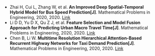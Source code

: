 * Zhai H, Cui L, Zhang W, et al. <b>An Improved Deep Spatial-Temporal Hybrid Model for Bus Speed Prediction[J]</b>. Mathematical Problems in Engineering, 2020, 2020. [Link](https://www.hindawi.com/journals/mpe/2020/2143921/)
* Li D D, Yu D X, Qu Z J, et al. <b>Feature Selection and Model Fusion Approach for Predicting Urban Macro Travel Time[J]</b>. Mathematical Problems in Engineering, 2020, 2020. [Link](https://www.hindawi.com/journals/mpe/2020/6897965/)
* Chen B, Li W. <b>Multitime Resolution Hierarchical Attention-Based Recurrent Highway Networks for Taxi Demand Prediction[J]</b>. Mathematical Problems in Engineering, 2020, 2020. [Link](https://www.hindawi.com/journals/mpe/2020/4173094/)
